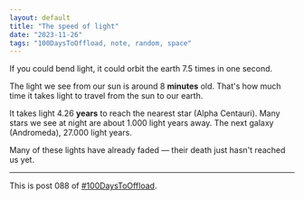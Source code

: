 ```yaml
---
layout: default
title: "The speed of light"
date: "2023-11-26"
tags: "100DaysToOffload, note, random, space"
---
```


If you could bend light, it could orbit the earth 7.5 times in one second.

The light we see from our sun is around 8 **minutes** old. That's how much time it takes light to travel from the sun to our earth.

It takes light 4.26 **years** to reach the nearest star (Alpha Centauri). Many stars we see at night are about 1.000 light years away. The next galaxy (Andromeda), 27.000 light years.

Many of these lights have already faded — their death just hasn't reached us yet.

---

This is post 088 of [#100DaysToOffload](https://100daystooffload.com/).

